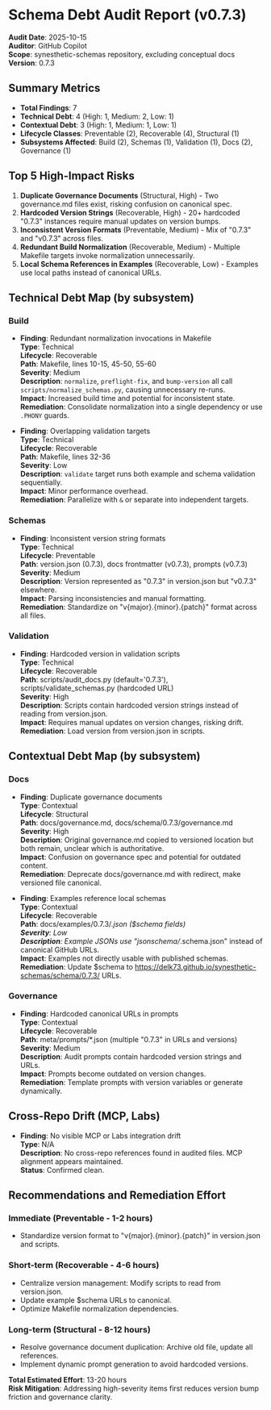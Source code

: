 # Schema Debt Audit Report (v0.7.3)

**Audit Date**: 2025-10-15  
**Auditor**: GitHub Copilot  
**Scope**: synesthetic-schemas repository, excluding conceptual docs  
**Version**: 0.7.3  

## Summary Metrics

- **Total Findings**: 7
- **Technical Debt**: 4 (High: 1, Medium: 2, Low: 1)
- **Contextual Debt**: 3 (High: 1, Medium: 1, Low: 1)
- **Lifecycle Classes**: Preventable (2), Recoverable (4), Structural (1)
- **Subsystems Affected**: Build (2), Schemas (1), Validation (1), Docs (2), Governance (1)

## Top 5 High-Impact Risks

1. **Duplicate Governance Documents** (Structural, High) - Two governance.md files exist, risking confusion on canonical spec.
2. **Hardcoded Version Strings** (Recoverable, High) - 20+ hardcoded "0.7.3" instances require manual updates on version bumps.
3. **Inconsistent Version Formats** (Preventable, Medium) - Mix of "0.7.3" and "v0.7.3" across files.
4. **Redundant Build Normalization** (Recoverable, Medium) - Multiple Makefile targets invoke normalization unnecessarily.
5. **Local Schema References in Examples** (Recoverable, Low) - Examples use local paths instead of canonical URLs.

## Technical Debt Map (by subsystem)

### Build
- **Finding**: Redundant normalization invocations in Makefile  
  **Type**: Technical  
  **Lifecycle**: Recoverable  
  **Path**: Makefile, lines 10-15, 45-50, 55-60  
  **Severity**: Medium  
  **Description**: `normalize`, `preflight-fix`, and `bump-version` all call `scripts/normalize_schemas.py`, causing unnecessary re-runs.  
  **Impact**: Increased build time and potential for inconsistent state.  
  **Remediation**: Consolidate normalization into a single dependency or use `.PHONY` guards.

- **Finding**: Overlapping validation targets  
  **Type**: Technical  
  **Lifecycle**: Recoverable  
  **Path**: Makefile, lines 32-36  
  **Severity**: Low  
  **Description**: `validate` target runs both example and schema validation sequentially.  
  **Impact**: Minor performance overhead.  
  **Remediation**: Parallelize with `&` or separate into independent targets.

### Schemas
- **Finding**: Inconsistent version string formats  
  **Type**: Technical  
  **Lifecycle**: Preventable  
  **Path**: version.json (0.7.3), docs frontmatter (v0.7.3), prompts (v0.7.3)  
  **Severity**: Medium  
  **Description**: Version represented as "0.7.3" in version.json but "v0.7.3" elsewhere.  
  **Impact**: Parsing inconsistencies and manual formatting.  
  **Remediation**: Standardize on "v{major}.{minor}.{patch}" format across all files.

### Validation
- **Finding**: Hardcoded version in validation scripts  
  **Type**: Technical  
  **Lifecycle**: Recoverable  
  **Path**: scripts/audit_docs.py (default='0.7.3'), scripts/validate_schemas.py (hardcoded URL)  
  **Severity**: High  
  **Description**: Scripts contain hardcoded version strings instead of reading from version.json.  
  **Impact**: Requires manual updates on version changes, risking drift.  
  **Remediation**: Load version from version.json in scripts.

## Contextual Debt Map (by subsystem)

### Docs
- **Finding**: Duplicate governance documents  
  **Type**: Contextual  
  **Lifecycle**: Structural  
  **Path**: docs/governance.md, docs/schema/0.7.3/governance.md  
  **Severity**: High  
  **Description**: Original governance.md copied to versioned location but both remain, unclear which is authoritative.  
  **Impact**: Confusion on governance spec and potential for outdated content.  
  **Remediation**: Deprecate docs/governance.md with redirect, make versioned file canonical.

- **Finding**: Examples reference local schemas  
  **Type**: Contextual  
  **Lifecycle**: Recoverable  
  **Path**: docs/examples/0.7.3/*.json ($schema fields)  
  **Severity**: Low  
  **Description**: Example JSONs use "jsonschema/*.schema.json" instead of canonical GitHub URLs.  
  **Impact**: Examples not directly usable with published schemas.  
  **Remediation**: Update $schema to https://delk73.github.io/synesthetic-schemas/schema/0.7.3/ URLs.

### Governance
- **Finding**: Hardcoded canonical URLs in prompts  
  **Type**: Contextual  
  **Lifecycle**: Recoverable  
  **Path**: meta/prompts/*.json (multiple "0.7.3" in URLs and versions)  
  **Severity**: Medium  
  **Description**: Audit prompts contain hardcoded version strings and URLs.  
  **Impact**: Prompts become outdated on version changes.  
  **Remediation**: Template prompts with version variables or generate dynamically.

## Cross-Repo Drift (MCP, Labs)

- **Finding**: No visible MCP or Labs integration drift  
  **Type**: N/A  
  **Description**: No cross-repo references found in audited files. MCP alignment appears maintained.  
  **Status**: Confirmed clean.

## Recommendations and Remediation Effort

### Immediate (Preventable - 1-2 hours)
- Standardize version format to "v{major}.{minor}.{patch}" in version.json and scripts.

### Short-term (Recoverable - 4-6 hours)
- Centralize version management: Modify scripts to read from version.json.
- Update example $schema URLs to canonical.
- Optimize Makefile normalization dependencies.

### Long-term (Structural - 8-12 hours)
- Resolve governance document duplication: Archive old file, update all references.
- Implement dynamic prompt generation to avoid hardcoded versions.

**Total Estimated Effort**: 13-20 hours  
**Risk Mitigation**: Addressing high-severity items first reduces version bump friction and governance clarity.